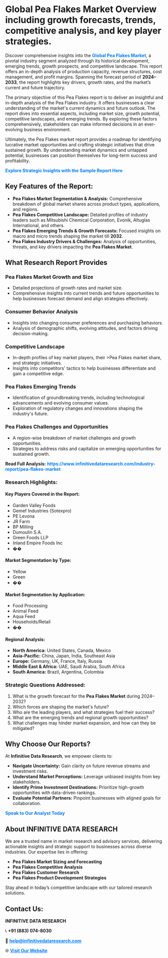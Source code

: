 <h1>Global Pea Flakes Market Overview including growth forecasts, trends, competitive analysis, and key player strategies.</h1>
<p>
Discover comprehensive insights into the 
<a href="https://www.infinitivedataresearch.com/industry-report/pea-flakes-market" rel="dofollow" style="color: #007BFF; text-decoration: none;"><strong>Global Pea Flakes Market</strong></a>, a pivotal industry segment analyzed through its historical development, emerging trends, growth prospects, and competitive landscape. This report offers an in-depth analysis of production capacity, revenue structures, cost management, and profit margins. Spanning the forecast period of <strong>2024–2033</strong>, the report highlights key drivers, growth rates, and the market’s current and future trajectory.
</p>
<p>
The primary objective of this Pea Flakes report is to deliver an insightful and in-depth analysis of the Pea Flakes industry. It offers businesses a clear understanding of the market's current dynamics and future outlook. The report dives into essential aspects, including market size, growth potential, competitive landscapes, and emerging trends. By exploring these factors comprehensively, stakeholders can make informed decisions in an ever-evolving business environment.
</p>
<p>
Ultimately, the Pea Flakes market report provides a roadmap for identifying lucrative market opportunities and crafting strategic initiatives that drive sustained growth. By understanding market dynamics and untapped potential, businesses can position themselves for long-term success and profitability.
</p>
<p>
<a href="https://www.infinitivedataresearch.com/request-sample/reportId=109989" style="color: #007BFF; text-decoration: none;"><strong>Explore Strategic Insights with the Sample Report Here</strong></a>
</p>

<h2>Key Features of the Report:</h2>
<ul>
<li><strong>Pea Flakes Market Segmentation & Analysis:</strong> Comprehensive breakdown of global market shares across product types, applications, and regions.</li>
<li><strong>Pea Flakes Competitive Landscape:</strong> Detailed profiles of industry leaders such as Mitsubishi Chemical Corporation, Evonik, Altuglas International, and others.</li>
<li><strong>Pea Flakes Emerging Trends & Growth Forecasts:</strong> Focused insights on macro and micro trends shaping the market till <strong>2032</strong>.</li>
<li><strong>Pea Flakes Industry Drivers & Challenges:</strong> Analysis of opportunities, threats, and key drivers impacting the <strong>Pea Flakes Market</strong>.</li>
</ul>

<h2>What Research Report Provides</h2>
<h3>Pea Flakes Market Growth and Size</h3>
<ul>
<li>Detailed projections of growth rates and market size.</li>
<li>Comprehensive insights into current trends and future opportunities to help businesses forecast demand and align strategies effectively.</li>
</ul>

<h3>Consumer Behavior Analysis</h3>
<ul>
<li>Insights into changing consumer preferences and purchasing behaviors.</li>
<li>Analysis of demographic shifts, evolving attitudes, and factors driving decision-making.</li>
</ul>

<h3>Competitive Landscape</h3>
<ul>
<li>In-depth profiles of key market players, their >Pea Flakes market share, and strategic initiatives.</li>
<li>Insights into competitors' tactics to help businesses differentiate and gain a competitive edge.</li>
</ul>

<h3>Pea Flakes Emerging Trends</h3>
<ul>
<li>Identification of groundbreaking trends, including technological advancements and evolving consumer values.</li>
<li>Exploration of regulatory changes and innovations shaping the industry's future.</li>
</ul>

<h3>Pea Flakes Challenges and Opportunities</h3>
<ul>
<li>A region-wise breakdown of market challenges and growth opportunities.</li>
<li>Strategies to address risks and capitalize on emerging opportunities for sustained growth.</li>
</ul>
<p><strong>Read Full Analysis:</strong> <a href="https://www.infinitivedataresearch.com/industry-report/pea-flakes-market" rel="dofollow" style="color: #007BFF; text-decoration: none;"><strong>https://www.infinitivedataresearch.com/industry-report/pea-flakes-market</strong></a></p>
<h3>Research Highlights:</h3>
<h4>Key Players Covered in the Report:</h4>
<ul><li>Garden Valley Foods</li><li>Gemef Industries (Sotexpro)</li><li>PE Levona</li><li>JR Farm</li><li>BP Milling</li><li>Dumoulin S.A.</li><li>Green Foods LLP</li><li>Inland Empire Foods Inc</li><li>��</li></ul>
<h4>Market Segmentation by Type:</h4>
<ul><li>Yellow</li><li>Green</li><li>��</li></ul>
<h4>Market Segmentation by Application:</h4>
<ul><li>Food Processing</li><li>Animal Feed</li><li>Aqua Feed</li><li>Households/Retail</li><li>��</li></ul>

<h4>Regional Analysis:</h4>
<ul>
<li><strong>North America:</strong> United States, Canada, Mexico</li>
<li><strong>Asia-Pacific:</strong> China, Japan, India, Southeast Asia</li>
<li><strong>Europe:</strong> Germany, UK, France, Italy, Russia</li>
<li><strong>Middle East & Africa:</strong> UAE, Saudi Arabia, South Africa</li>
<li><strong>South America:</strong> Brazil, Argentina, Colombia</li>
</ul>

<h3>Strategic Questions Addressed:</h3>
<ol>
<li>What is the growth forecast for the <strong>Pea Flakes Market</strong> during 2024–2032?</li>
<li>Which forces are shaping the market's future?</li>
<li>Who are the leading players, and what strategies fuel their success?</li>
<li>What are the emerging trends and regional growth opportunities?</li>
<li>What challenges may hinder market expansion, and how can they be mitigated?</li>
</ol>

<h2>Why Choose Our Reports?</h2>
<p>At <strong>Infinitive Data Research</strong>, we empower clients to:</p>
<ul>
<li><strong>Navigate Uncertainty:</strong> Gain clarity on future revenue streams and investment risks.</li>
<li><strong>Understand Market Perceptions:</strong> Leverage unbiased insights from key stakeholders.</li>
<li><strong>Identify Prime Investment Destinations:</strong> Prioritize high-growth opportunities with data-driven rankings.</li>
<li><strong>Evaluate Potential Partners:</strong> Pinpoint businesses with aligned goals for collaboration.</li>
</ul>
<p><a href="https://www.infinitivedataresearch.com/industry-report/pea-flakes-market" rel="dofollow" style="color: #007BFF; text-decoration: none;"><strong>Speak to Our Analyst Today</strong></a></p>

<h2>About INFINITIVE DATA RESEARCH</h2>
<p>We are a trusted name in market research and advisory services, delivering actionable insights and strategic support to businesses across diverse industries. Our expertise lies in offering:</p>
<ul>
<li><strong>Pea Flakes Market Sizing and Forecasting</strong></li>
<li><strong>Pea Flakes Competitive Analysis</strong></li>
<li><strong>Pea Flakes Customer Research</strong></li>
<li><strong>Pea Flakes Product Development Strategies</strong></li>
</ul>
<p>Stay ahead in today’s competitive landscape with our tailored research solutions.</p>

<h2>Contact Us:</h2>
<p><strong>INFINITIVE DATA RESEARCH</strong></p>
<p>📞 <strong>+91 (883) 074-8030</strong></p>
<p>📧 <strong><a href="mailto:help@infinitivedataresearch.com" style="color: #007BFF;">help@infinitivedataresearch.com</a></strong></p>
<p>🌐 <strong><a href="https://www.infinitivedataresearch.com" rel="dofollow" style="color: #007BFF;">Visit Our Website</a></strong></p>